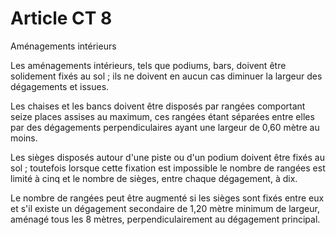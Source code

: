 # Article CT 8

Aménagements intérieurs

Les aménagements intérieurs, tels que podiums, bars, doivent être solidement fixés au sol ; ils ne doivent en aucun cas diminuer la largeur des dégagements et issues.

Les chaises et les bancs doivent être disposés par rangées comportant seize places assises au maximum, ces rangées étant séparées entre elles par des dégagements perpendiculaires ayant une largeur de 0,60 mètre au moins.

Les sièges disposés autour d'une piste ou d'un podium doivent être fixés au sol ; toutefois lorsque cette fixation est impossible le nombre de rangées est limité à cinq et le nombre de sièges, entre chaque dégagement, à dix.

Le nombre de rangées peut être augmenté si les sièges sont fixés entre eux et s'il existe un dégagement secondaire de 1,20 mètre minimum de largeur, aménagé tous les 8 mètres, perpendiculairement au dégagement principal.
